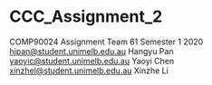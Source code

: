 # CCC_Assignment_2
COMP90024 Assignment Team 61 Semester 1 2020
hjpan@student.unimelb.edu.au  Hangyu Pan
yaoyic@student.unimelb.edu.au  Yaoyi Chen
xinzhel@student.unimelb.edu.au  Xinzhe Li

